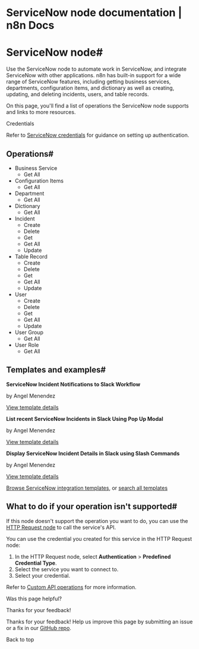 # ServiceNow node documentation | n8n Docs

[ ](https://github.com/n8n-io/n8n-docs/edit/main/docs/integrations/builtin/app-nodes/n8n-nodes-base.servicenow.md "Edit this page")

# ServiceNow node#

Use the ServiceNow node to automate work in ServiceNow, and integrate ServiceNow with other applications. n8n has built-in support for a wide range of ServiceNow features, including getting business services, departments, configuration items, and dictionary as well as creating, updating, and deleting incidents, users, and table records. 

On this page, you'll find a list of operations the ServiceNow node supports and links to more resources.

Credentials

Refer to [ServiceNow credentials](../../credentials/servicenow/) for guidance on setting up authentication. 

## Operations#

  * Business Service
    * Get All
  * Configuration Items
    * Get All
  * Department
    * Get All
  * Dictionary
    * Get All
  * Incident
    * Create
    * Delete
    * Get
    * Get All
    * Update
  * Table Record
    * Create
    * Delete
    * Get
    * Get All
    * Update
  * User
    * Create
    * Delete
    * Get
    * Get All
    * Update
  * User Group
    * Get All
  * User Role
    * Get All

## Templates and examples#

**ServiceNow Incident Notifications to Slack Workflow**

by Angel Menendez

[View template details](https://n8n.io/workflows/2704-servicenow-incident-notifications-to-slack-workflow/)

**List recent ServiceNow Incidents in Slack Using Pop Up Modal**

by Angel Menendez

[View template details](https://n8n.io/workflows/2728-list-recent-servicenow-incidents-in-slack-using-pop-up-modal/)

**Display ServiceNow Incident Details in Slack using Slash Commands**

by Angel Menendez

[View template details](https://n8n.io/workflows/2727-display-servicenow-incident-details-in-slack-using-slash-commands/)

[Browse ServiceNow integration templates](https://n8n.io/integrations/servicenow/), or [search all templates](https://n8n.io/workflows/)

## What to do if your operation isn't supported#

If this node doesn't support the operation you want to do, you can use the [HTTP Request node](../../core-nodes/n8n-nodes-base.httprequest/) to call the service's API.

You can use the credential you created for this service in the HTTP Request node: 

  1. In the HTTP Request node, select **Authentication** > **Predefined Credential Type**.
  2. Select the service you want to connect to.
  3. Select your credential.

Refer to [Custom API operations](../../../custom-operations/) for more information.

Was this page helpful? 

Thanks for your feedback! 

Thanks for your feedback! Help us improve this page by submitting an issue or a fix in our [GitHub repo](https://github.com/n8n-io/n8n-docs). 

Back to top